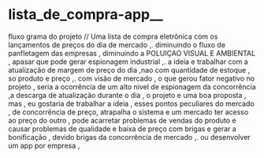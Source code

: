 # lista_de_compra-app__
fluxo grama do projeto // Uma lista de compra eletrônica com os lançamentos de preços do dia de mercado ,. diminuindo o fluxo de panfletagem das empresas , diminuindo a POLUIÇAO VISUAL E AMBIENTAL  , apasar que pode gerar espionagem industrial ,. a ideia e trabalhar com a atualização de margem de preço do dia ,nao com quantidade de estoque , so produto e preço ,. com visão de mercado , o que gerou fator negativo no projeto , seria a ocorrência de um alto nivel de espionagem da concorrência ,a descarga de atualização durante o dia , o projeto e uma boa proposta , mas , eu gostaria de trabalhar a ideia , esses pontos peculiares do mercado , de concorrência de preço, atrapalha o sistema e um mercado ter acesso ao preço do outro , pode acarretar problemas de vendas do produto e causar problemas de qualidade e baixa de preço com brigas e gerar a bonificação , devido brigas da concorrência de mercado ,. ou desenvolver um app por empresa ,
